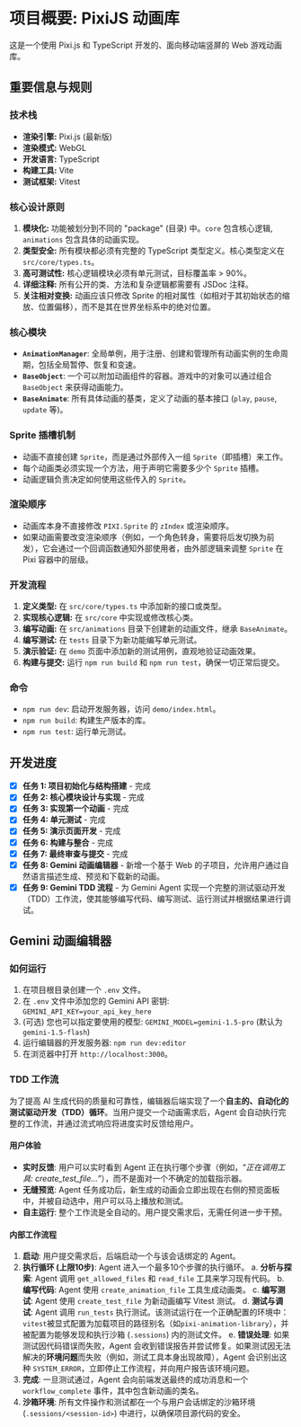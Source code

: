 # 项目概要: PixiJS 动画库

这是一个使用 Pixi.js 和 TypeScript 开发的、面向移动端竖屏的 Web 游戏动画库。

## 重要信息与规则

### 技术栈

- **渲染引擎:** Pixi.js (最新版)
- **渲染模式:** WebGL
- **开发语言:** TypeScript
- **构建工具:** Vite
- **测试框架:** Vitest

### 核心设计原则

1.  **模块化:** 功能被划分到不同的 "package" (目录) 中。`core` 包含核心逻辑, `animations` 包含具体的动画实现。
2.  **类型安全:** 所有模块都必须有完整的 TypeScript 类型定义。核心类型定义在 `src/core/types.ts`。
3.  **高可测试性:** 核心逻辑模块必须有单元测试，目标覆盖率 > 90%。
4.  **详细注释:** 所有公开的类、方法和复杂逻辑都需要有 JSDoc 注释。
5.  **关注相对变换:** 动画应该只修改 Sprite 的相对属性（如相对于其初始状态的缩放、位置偏移），而不是其在世界坐标系中的绝对位置。

### 核心模块

- **`AnimationManager`**: 全局单例，用于注册、创建和管理所有动画实例的生命周期，包括全局暂停、恢复和变速。
- **`BaseObject`**: 一个可以附加动画组件的容器。游戏中的对象可以通过组合 `BaseObject` 来获得动画能力。
- **`BaseAnimate`**: 所有具体动画的基类，定义了动画的基本接口 (`play`, `pause`, `update` 等)。

### Sprite 插槽机制

- 动画不直接创建 `Sprite`，而是通过外部传入一组 `Sprite`（即插槽）来工作。
- 每个动画类必须实现一个方法，用于声明它需要多少个 `Sprite` 插槽。
- 动画逻辑负责决定如何使用这些传入的 `Sprite`。

### 渲染顺序

- 动画库本身不直接修改 `PIXI.Sprite` 的 `zIndex` 或渲染顺序。
- 如果动画需要改变渲染顺序（例如，一个角色转身，需要将后发切换为前发），它会通过一个回调函数通知外部使用者，由外部逻辑来调整 `Sprite` 在 Pixi 容器中的层级。

### 开发流程

1.  **定义类型:** 在 `src/core/types.ts` 中添加新的接口或类型。
2.  **实现核心逻辑:** 在 `src/core` 中实现或修改核心类。
3.  **编写动画:** 在 `src/animations` 目录下创建新的动画文件，继承 `BaseAnimate`。
4.  **编写测试:** 在 `tests` 目录下为新功能编写单元测试。
5.  **演示验证:** 在 `demo` 页面中添加新的测试用例，直观地验证动画效果。
6.  **构建与提交:** 运行 `npm run build` 和 `npm run test`，确保一切正常后提交。

### 命令

- `npm run dev`: 启动开发服务器，访问 `demo/index.html`。
- `npm run build`: 构建生产版本的库。
- `npm run test`: 运行单元测试。

## 开发进度

- [x] **任务 1: 项目初始化与结构搭建** - 完成
- [x] **任务 2: 核心模块设计与实现** - 完成
- [x] **任务 3: 实现第一个动画** - 完成
- [x] **任务 4: 单元测试** - 完成
- [x] **任务 5: 演示页面开发** - 完成
- [x] **任务 6: 构建与整合** - 完成
- [x] **任务 7: 最终审查与提交** - 完成
- [x] **任务 8: Gemini 动画编辑器** - 新增一个基于 Web 的子项目，允许用户通过自然语言描述生成、预览和下载新的动画。
- [x] **任务 9: Gemini TDD 流程** - 为 Gemini Agent 实现一个完整的测试驱动开发（TDD）工作流，使其能够编写代码、编写测试、运行测试并根据结果进行调试。

## Gemini 动画编辑器

### 如何运行

1.  在项目根目录创建一个 `.env` 文件。
2.  在 `.env` 文件中添加您的 Gemini API 密钥: `GEMINI_API_KEY=your_api_key_here`
3.  (可选) 您也可以指定要使用的模型: `GEMINI_MODEL=gemini-1.5-pro` (默认为 `gemini-1.5-flash`)
4.  运行编辑器的开发服务器: `npm run dev:editor`
5.  在浏览器中打开 `http://localhost:3000`。

### TDD 工作流

为了提高 AI 生成代码的质量和可靠性，编辑器后端实现了一个**自主的、自动化的测试驱动开发（TDD）循环**。当用户提交一个动画需求后，Agent 会自动执行完整的工作流，并通过流式响应将进度实时反馈给用户。

#### 用户体验

- **实时反馈**: 用户可以实时看到 Agent 正在执行哪个步骤（例如，“*正在调用工具: create_test_file...*”），而不是面对一个不确定的加载指示器。
- **无缝预览**: Agent 任务成功后，新生成的动画会立即出现在右侧的预览面板中，并被自动选中，用户可以马上播放和测试。
- **自主运行**: 整个工作流是全自动的。用户提交需求后，无需任何进一步干预。

#### 内部工作流程

1.  **启动**: 用户提交需求后，后端启动一个与该会话绑定的 Agent。
2.  **执行循环 (上限10步)**: Agent 进入一个最多10个步骤的执行循环。
    a. **分析与探索**: Agent 调用 `get_allowed_files` 和 `read_file` 工具来学习现有代码。
    b. **编写代码**: Agent 使用 `create_animation_file` 工具生成动画类。
    c. **编写测试**: Agent 使用 `create_test_file` 为新动画编写 Vitest 测试。
    d. **测试与调试**: Agent 调用 `run_tests` 执行测试。该测试运行在一个正确配置的环境中：`vitest`被显式配置为加载项目的路径别名（如`pixi-animation-library`），并被配置为能够发现和执行沙箱 (`.sessions`) 内的测试文件。
    e. **错误处理**: 如果测试因代码错误而失败，Agent 会收到错误报告并尝试修复。如果测试因无法解决的**环境问题**而失败（例如，测试工具本身出现故障），Agent 会识别出这种 `SYSTEM_ERROR`，立即停止工作流程，并向用户报告该环境问题。
3.  **完成**: 一旦测试通过，Agent 会向前端发送最终的成功消息和一个 `workflow_complete` 事件，其中包含新动画的类名。
4.  **沙箱环境**: 所有文件操作和测试都在一个与用户会话绑定的沙箱环境 (`.sessions/<session-id>`) 中进行，以确保项目源代码的安全。
